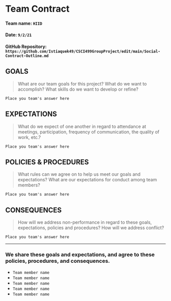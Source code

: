 # Team Contract

#### Team name: `HIID`
#### Date: `9/2/21`
#### GitHub Repository: `https://github.com/Istiaquek49/CSCI499GroupProject/edit/main/Social-Contract-Outline.md`

## GOALS
> What are our team goals for this project? 
> What do we want to accomplish? What skills do we want to develop or refine?

```
Place you team's answer here
```

## EXPECTATIONS
> What do we expect of one another in regard to attendance at meetings, participation, frequency of communication, the quality of work, etc.?

```
Place you team's answer here
```

## POLICIES & PROCEDURES
> What rules can we agree on to help us meet our goals and expectations?
> What are our expectations for conduct among team members?

```
Place you team's answer here
```

## CONSEQUENCES
> How will we address non-performance in regard to these goals, expectations, policies and procedures?
> How will we address conflict?

```
Place you team's answer here
```

---

### We share these goals and expectations, and agree to these policies, procedures, and consequences.

 - `Team member name`
 - `Team member name`
 - `Team member name`
 - `Team member name`
 - `Team member name`

